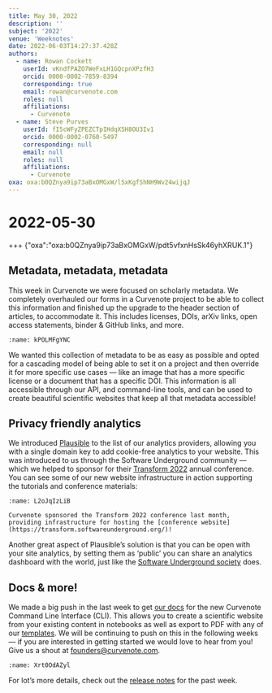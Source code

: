 ```yaml
---
title: May 30, 2022
description: ''
subject: '2022'
venue: 'Weeknotes'
date: 2022-06-03T14:27:37.428Z
authors:
  - name: Rowan Cockett
    userId: vKndfPAZO7WeFxLH1GQcpnXPzfH3
    orcid: 0000-0002-7859-8394
    corresponding: true
    email: rowan@curvenote.com
    roles: null
    affiliations:
      - Curvenote
  - name: Steve Purves
    userId: fI5cWFyZPEZCTpIHdqX5H8OU3Iv1
    orcid: 0000-0002-0760-5497
    corresponding: null
    email: null
    roles: null
    affiliations:
      - Curvenote
oxa: oxa:b0QZnya9ip73aBxOMGxW/lSxKgfShNH9Wv24wijqJ
---
```


# 2022-05-30

+++ {"oxa":"oxa:b0QZnya9ip73aBxOMGxW/pdt5vfxnHsSk46yhXRUK.1"}

## Metadata, metadata, metadata

This week in Curvenote we were focused on scholarly metadata. We completely overhauled our forms in a Curvenote project to be able to collect this information and finished up the upgrade to the header section of articles, to accommodate it. This includes licenses, DOIs, arXiv links, open access statements, binder & GitHub links, and more.

```{figure} images/b0QZnya9ip73aBxOMGxW-eXGS6ZbdlByhrriLbwgD-v1.png
:name: kPOLMFgYNC
```

We wanted this collection of metadata to be as easy as possible and opted for a cascading model of being able to set it on a project and then override it for more specific use cases — like an image that has a more specific license or a document that has a specific DOI. This information is all accessible through our API, and command-line tools, and can be used to create beautiful scientific websites that keep all that metadata accessible!

## Privacy friendly analytics

We introduced [Plausible](https://plausible.io/) to the list of our analytics providers, allowing you with a single domain key to add cookie-free analytics to your website. This was introduced to us through the Software Underground community — which we helped to sponsor for their [Transform 2022](https://transform.softwareunderground.org/) annual conference. You can see some of our new website infrastructure in action supporting the tutorials and conference materials:

```{figure} images/b0QZnya9ip73aBxOMGxW-zlUEur1YjDcJo76XIU6U-v1.png
:name: L2oJqIzLiB

Curvenote sponsored the Transform 2022 conference last month, providing infrastructure for hosting the [conference website](https://transform.softwareunderground.org/)!
```

Another great aspect of Plausible’s solution is that you can be open with your site analytics, by setting them as ‘public’ you can share an analytics dashboard with the world, just like the [Software Underground society](https://plausible.io/softwareunderground.org) does.

## Docs & more!

We made a big push in the last week to get [our docs](https://docs.curvenote.com/web) for the new Curvenote Command Line Interface (CLI). This allows you to create a scientific website from your existing content in notebooks as well as export to PDF with any of our [templates](https://curvenote.com/templates). We will be continuing to push on this in the following weeks — if you are interested in getting started we would love to hear from you! Give us a shout at [founders@curvenote.com](mailto:founders@curvenote.com).

```{figure} images/b0QZnya9ip73aBxOMGxW-STMPVZ4RaXH4UDgvAV51-v1.png
:name: Xrt0OdAZyl
```

For lot’s more details, check out the [release notes](https://blog.curvenote.com/2022/release-notes-q2#wOfM5aE3cH) for the past week.
